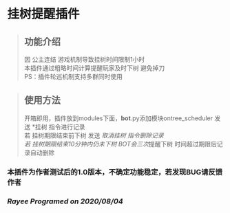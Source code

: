 # 挂树提醒插件 

> ## 功能介绍  
> 因 公主连结 游戏机制导致挂树时间限制1小时  
> 本插件通过粗略时间计算提醒玩家及时下树 避免掉刀  
> PS：插件轮巡机制支持多群同时使用  


>## 使用方法  
>开箱即用，插件放到modules下面，__bot__.py添加模块ontree_scheduler
>发送 *挂树 指令进行记录   
>若 挂树期限结束前下树 发送 *取消挂树 指令删除记录  
>若 挂树期限结束10分钟内仍未下树 BOT会三次*提醒下树 时间超过期限后记录自动删除  

### 本插件为作者测试后的1.0版本，不确定功能稳定，若发现BUG请反馈作者  
### *Rayee Programed on 2020/08/04*